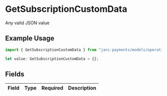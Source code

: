 # GetSubscriptionCustomData

Any valid JSON value

## Example Usage

```typescript
import { GetSubscriptionCustomData } from "jani-payments/models/operations";

let value: GetSubscriptionCustomData = {};
```

## Fields

| Field       | Type        | Required    | Description |
| ----------- | ----------- | ----------- | ----------- |